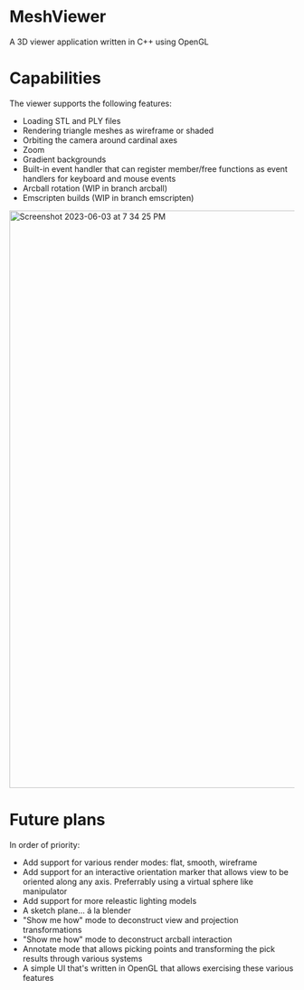 # MeshViewer
A 3D viewer application written in C++ using OpenGL

# Capabilities

The viewer supports the following features:

* Loading STL and PLY files
* Rendering triangle meshes as wireframe or shaded
* Orbiting the camera around cardinal axes
* Zoom
* Gradient backgrounds
* Built-in event handler that can register member/free functions as event handlers for keyboard and mouse events
* Arcball rotation (WIP in branch arcball)
* Emscripten builds (WIP in branch emscripten)    

<img width="1021" alt="Screenshot 2023-06-03 at 7 34 25 PM" src="https://github.com/mdh81/meshviewer/assets/73474502/db2c053d-deea-44f6-bd8d-eb2c4fc23540">

# Future plans

In order of priority:

* Add support for various render modes: flat, smooth, wireframe
* Add support for an interactive orientation marker that allows view to be oriented along any axis. Preferrably using a virtual sphere like manipulator
* Add support for more releastic lighting models
* A sketch plane...  á la blender
* "Show me how" mode to deconstruct view and projection transformations
* "Show me how" mode to deconstruct arcball interaction
* Annotate mode that allows picking points and transforming the pick results through various systems
* A simple UI that's written in OpenGL that allows exercising these various features
